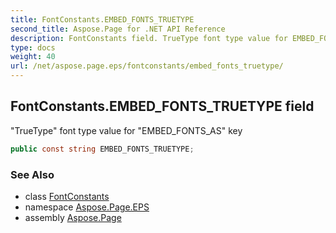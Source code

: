 ```yaml
---
title: FontConstants.EMBED_FONTS_TRUETYPE
second_title: Aspose.Page for .NET API Reference
description: FontConstants field. TrueType font type value for EMBED_FONTS_AS key
type: docs
weight: 40
url: /net/aspose.page.eps/fontconstants/embed_fonts_truetype/
---
```

## FontConstants.EMBED_FONTS_TRUETYPE field

"TrueType" font type value for "EMBED_FONTS_AS" key

```csharp
public const string EMBED_FONTS_TRUETYPE;
```

### See Also

* class [FontConstants](../)
* namespace [Aspose.Page.EPS](../../fontconstants/)
* assembly [Aspose.Page](../../../)


